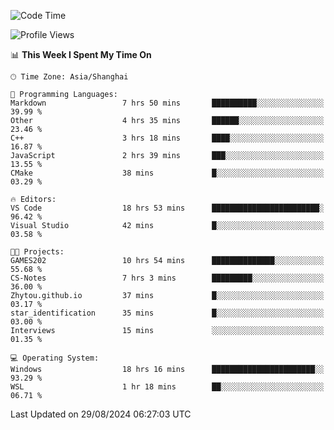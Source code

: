 <!--START_SECTION:waka-->
![Code Time](http://img.shields.io/badge/Code%20Time-1%2C932%20hrs%209%20mins-blue)

![Profile Views](http://img.shields.io/badge/Profile%20Views-6-blue)

📊 **This Week I Spent My Time On** 

```text
🕑︎ Time Zone: Asia/Shanghai

💬 Programming Languages: 
Markdown                 7 hrs 50 mins       ██████████░░░░░░░░░░░░░░░   39.99 % 
Other                    4 hrs 35 mins       ██████░░░░░░░░░░░░░░░░░░░   23.46 % 
C++                      3 hrs 18 mins       ████░░░░░░░░░░░░░░░░░░░░░   16.87 % 
JavaScript               2 hrs 39 mins       ███░░░░░░░░░░░░░░░░░░░░░░   13.55 % 
CMake                    38 mins             █░░░░░░░░░░░░░░░░░░░░░░░░   03.29 % 

🔥 Editors: 
VS Code                  18 hrs 53 mins      ████████████████████████░   96.42 % 
Visual Studio            42 mins             █░░░░░░░░░░░░░░░░░░░░░░░░   03.58 % 

🐱‍💻 Projects: 
GAMES202                 10 hrs 54 mins      ██████████████░░░░░░░░░░░   55.68 % 
CS-Notes                 7 hrs 3 mins        █████████░░░░░░░░░░░░░░░░   36.00 % 
Zhytou.github.io         37 mins             █░░░░░░░░░░░░░░░░░░░░░░░░   03.17 % 
star_identification      35 mins             █░░░░░░░░░░░░░░░░░░░░░░░░   03.00 % 
Interviews               15 mins             ░░░░░░░░░░░░░░░░░░░░░░░░░   01.35 % 

💻 Operating System: 
Windows                  18 hrs 16 mins      ███████████████████████░░   93.29 % 
WSL                      1 hr 18 mins        ██░░░░░░░░░░░░░░░░░░░░░░░   06.71 % 
```


 Last Updated on 29/08/2024 06:27:03 UTC
<!--END_SECTION:waka-->